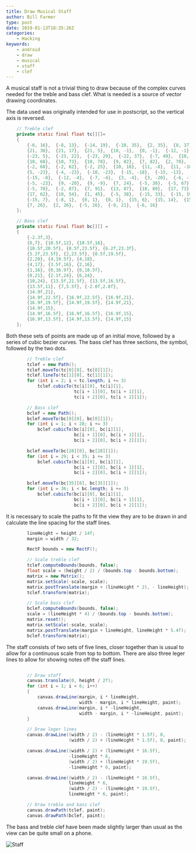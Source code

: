 ```yaml
---
title: Draw Musical Staff
author: Bill Farmer
type: post
date: 2019-01-13T18:35:26Z
categories:
    - Hacking
keywords:
    - android
    - draw
    - musical
    - staff
    - clef
---
```


A musical staff is not a trivial thing to draw because of the complex
curves needed for the treble and bass clef. What is needed is a source
of vector drawing coordinates.

The data used was originally intended for use in postscript, so the
vertical axis is reversed.

```java
    // Treble clef
    private static final float tc[][]=
    {
        {-6, 16},  {-8, 13},  {-14, 19},  {-10, 35},  {2, 35},  {8, 37},
        {21, 30},  {21, 17},  {21, 5},  {10, -1},  {0, -1},  {-12, -1},
        {-23, 5},  {-23, 22},  {-23, 29},  {-22, 37},  {-7, 49},  {10, 61},
        {10, 68},  {10, 73},  {10, 78},  {9, 82},  {7, 82},  {2, 78},
        {-2, 68},  {-2, 62},  {-2, 25},  {10, 18},  {11, -8},  {11, -18},
        {5, -23},  {-4, -23},  {-10, -23},  {-15, -18},  {-15, -13},
        {-15, -8},  {-12, -4},  {-7, -4},  {3, -4},  {3, -20},  {-6, -17},
        {-5, -23},  {9, -20},  {9, -9},  {7, 24},  {-5, 30},  {-5, 67},
        {-5, 78},  {-2, 87},  {7, 91},  {13, 87},  {18, 80},  {17, 73},
        {17, 62},  {10, 54},  {1, 45},  {-5, 38},  {-15, 33},  {-15, 19},
        {-15, 7},  {-8, 1},  {0, 1},  {8, 1},  {15, 6},  {15, 14},  {15, 23},
        {7, 26},  {2, 26},  {-5, 26},  {-9, 21},  {-6, 16}
    };

    // Bass clef
    private static final float bc[][] =
    {
        {-2.3f,3},
        {6,7}, {10.5f,12}, {10.5f,16},
        {10.5f,20.5f}, {8.5f,23.5f}, {6.2f,23.3f},
        {5.2f,23.5f}, {2,23.5f}, {0.5f,19.5f},
        {2,20}, {4,19.5f}, {4,18},
        {4,17}, {3.5f,16}, {2,16},
        {1,16}, {0,16.9f}, {0,18.5f},
        {0,21}, {2.1f,24}, {6,24},
        {10,24}, {13.5f,21.5f}, {13.5f,16.5f},
        {13.5f,11}, {7,5.5f}, {-2.0f,2.8f},
        {14.9f,21},
        {14.9f,22.5f}, {16.9f,22.5f}, {16.9f,21},
        {16.9f,19.5f}, {14.9f,19.5f}, {14.9f,21},
        {14.9f,15},
        {14.9f,16.5f}, {16.9f,16.5f}, {16.9f,15},
        {16.9f,13.5f}, {14.9f,13.5f}, {14.9f,15}
    };
```

Both these sets of points are made up of an initial move, followed by
a series of cubic bezier curves. The bass clef has three sections, the
symbol, followed by the two dots.

```java
        // Treble clef
        tclef = new Path();
        tclef.moveTo(tc[0][0], tc[0][1]);
        tclef.lineTo(tc[1][0], tc[1][1]);
        for (int i = 2; i < tc.length; i += 3)
            tclef.cubicTo(tc[i][0], tc[i][1],
                          tc[i + 1][0], tc[i + 1][1],
                          tc[i + 2][0], tc[i + 2][1]);

        // Bass clef
        bclef = new Path();
        bclef.moveTo(bc[0][0], bc[0][1]);
        for (int i = 1; i < 28; i += 3)
            bclef.cubicTo(bc[i][0], bc[i][1],
                          bc[i + 1][0], bc[i + 1][1],
                          bc[i + 2][0], bc[i + 2][1]);

        bclef.moveTo(bc[28][0], bc[28][1]);
        for (int i = 29; i < 35; i += 3)
            bclef.cubicTo(bc[i][0], bc[i][1],
                          bc[i + 1][0], bc[i + 1][1],
                          bc[i + 2][0], bc[i + 2][1]);

        bclef.moveTo(bc[35][0], bc[35][1]);
        for (int i = 36; i < bc.length; i += 3)
            bclef.cubicTo(bc[i][0], bc[i][1],
                          bc[i + 1][0], bc[i + 1][1],
                          bc[i + 2][0], bc[i + 2][1]);
```

It is necessary to scale the paths to fit the view they are to be
drawn in and calculate the line spacing for the staff lines.

```java
        lineHeight = height / 14f;
        margin = width / 32;

        RectF bounds = new RectF();

        // Scale treble clef
        tclef.computeBounds(bounds, false);
        float scale = (height / 2) / (bounds.top - bounds.bottom);
        matrix = new Matrix();
        matrix.setScale(-scale, scale);
        matrix.postTranslate(margin + (lineHeight * 2), - lineHeight);
        tclef.transform(matrix);

        // Scale bass clef
        bclef.computeBounds(bounds, false);
        scale = (lineHeight * 4) / (bounds.top - bounds.bottom);
        matrix.reset();
        matrix.setScale(-scale, scale);
        matrix.postTranslate(margin + lineHeight, lineHeight * 5.4f);
        bclef.transform(matrix);
```

The staff consists of two sets of five lines, closer together than is
usual to allow for a continuous scale from top to bottom. There are
also three leger lines to allow for showing notes off the staff lines.
  
```java

        // Draw staff
        canvas.translate(0, height / 2f);
        for (int i = 1; i < 6; i++)
        {
            canvas.drawLine(margin, i * lineHeight,
                            width - margin, i * lineHeight, paint);
            canvas.drawLine(margin, i * -lineHeight,
                            width - margin, i * -lineHeight, paint);
        }

        // Draw leger lines
        canvas.drawLine((width / 2) - (lineHeight * 1.5f), 0,
                        (width / 2) + (lineHeight * 1.5f), 0, paint);

        canvas.drawLine((width / 2) + (lineHeight * 16.5f),
                        -lineHeight * 6,
                        (width / 2) + (lineHeight * 19.5f),
                        -lineHeight * 6, paint);

        canvas.drawLine((width / 2) - (lineHeight * 16.5f),
                        lineHeight * 6,
                        (width / 2) - (lineHeight * 19.5f),
                        lineHeight * 6, paint);

        // Draw treble and bass clef
        canvas.drawPath(tclef, paint);
        canvas.drawPath(bclef, paint);
```

The bass and treble clef have been made slightly larger than usual as
the view can be quite small on a phone.

![Staff][1]

 [1]: images/2019/01/staff.png
